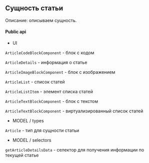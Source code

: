 ## Сущность статьи

Описание: описываем сущность.

#### Public api

- UI

`ArticleCodeBlockComponent` - блок с кодом

`ArticleDetails` - информация о статье

`ArticleImageBlockComponent` - блок с изображением

`ArticleList` - список статей

`ArticleListItem` - элемент списка статей

`ArticleTextBlockComponent` - блок с текстом

`ArticleTextBlockComponent` - виртуализированный список статей

- MODEL / types

`Article` - тип для сущности статьи

- MODEL / selectors

`getArticleDetailsData` - селектор для получения информации по текущей статье